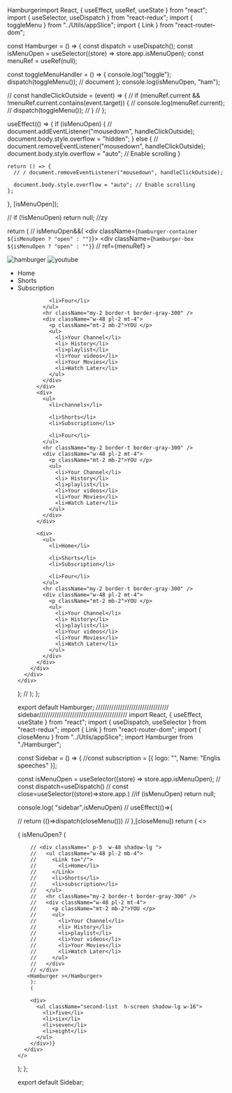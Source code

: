Hamburgerimport React, { useEffect, useRef, useState } from "react";
import { useSelector, useDispatch } from "react-redux";
import { toggleMenu } from "../Utils/appSlice";
import { Link } from "react-router-dom";

const Hamburger = () => {
  const dispatch = useDispatch();
  const isMenuOpen = useSelector((store) => store.app.isMenuOpen);
  const menuRef = useRef(null);

  const toggleMenuHandler = () => {
    console.log("toggle");
    dispatch(toggleMenu());
    // document
  };
  console.log(isMenuOpen, "ham");

  // const handleClickOutside = (event) => {
  //   if (menuRef.current && !menuRef.current.contains(event.target)) {
  //     console.log(menuRef.current);
  //     dispatch(toggleMenu());
  //   }
  // };

  useEffect(() => {
    if (isMenuOpen) {
      // document.addEventListener("mousedown", handleClickOutside);
      document.body.style.overflow = "hidden";
    } else {
      // document.removeEventListener("mousedown", handleClickOutside);
      document.body.style.overflow = "auto"; // Enable scrolling
    }

    return () => {
      // / document.removeEventListener("mousedown", handleClickOutside);

      document.body.style.overflow = "auto"; // Enable scrolling
    };
  }, [isMenuOpen]);

  //  if (!isMenuOpen) return null;
  //zy

  return (
    //  isMenuOpen&&(
    <div className={`hamburger-container ${isMenuOpen ? "open" : ""}`}>
      <div
        className={`hamburger-box ${isMenuOpen ? "open" : ""}`}
        // ref={menuRef}
      >
        <div className=" content flex p-4 ">
          <img
            className="h-8 cursor-pointer ml-2 mr-1"
            onClick={toggleMenuHandler}
            src="https://upload.wikimedia.org/wikipedia/commons/thumb/b/b2/Hamburger_icon.svg/1200px-Hamburger_icon.svg.png"
            alt="hamburger"
          />
          <img
            className="h-8"
            alt="youtube"
            src="https://lh3.googleusercontent.com/3zkP2SYe7yYoKKe47bsNe44yTgb4Ukh__rBbwXwgkjNRe4PykGG409ozBxzxkrubV7zHKjfxq6y9ShogWtMBMPyB3jiNps91LoNH8A=s500"
          />
        </div>
        <div>
          <div>
            <ul>
              <Link to="/">
                <li>Home</li>
              </Link>
              <li>Shorts</li>
              <li>Subscription</li>

              <li>Four</li>
            </ul>
            <hr className="my-2 border-t border-gray-300" />
            <div className="w-48 pl-2 mt-4">
              <p className="mt-2 mb-2">YOU </p>
              <ul>
                <li>Your Channel</li>
                <li> History</li>
                <li>playlist</li>
                <li>Your videos</li>
                <li>Your Movies</li>
                <li>Watch Later</li>
              </ul>
            </div>
          </div>
          <div>
            <ul>
              <li>channels</li>

              <li>Shorts</li>
              <li>Subscription</li>

              <li>Four</li>
            </ul>
            <hr className="my-2 border-t border-gray-300" />
            <div className="w-48 pl-2 mt-4">
              <p className="mt-2 mb-2">YOU </p>
              <ul>
                <li>Your Channel</li>
                <li> History</li>
                <li>playlist</li>
                <li>Your videos</li>
                <li>Your Movies</li>
                <li>Watch Later</li>
              </ul>
            </div>
          </div>

          <div>
            <ul>
              <li>Home</li>

              <li>Shorts</li>
              <li>Subscription</li>

              <li>Four</li>
            </ul>
            <hr className="my-2 border-t border-gray-300" />
            <div className="w-48 pl-2 mt-4">
              <p className="mt-2 mb-2">YOU </p>
              <ul>
                <li>Your Channel</li>
                <li> History</li>
                <li>playlist</li>
                <li>Your videos</li>
                <li>Your Movies</li>
                <li>Watch Later</li>
              </ul>
            </div>
          </div>
        </div>
      </div>
    </div>
  );
  // );
};

export default Hamburger;
///////////////////////////////// sidebar////////////////////////////////////////
import React, { useEffect, useState } from "react";
import { useDispatch, useSelector } from "react-redux";
import { Link } from "react-router-dom";
import { closeMenu } from "../Utils/appSlice";
import Hamburger from "./Hamburger";

const Sidebar = () => {
  //const subscription = [{ logo: "", Name: "Englis speeches" }];

  const isMenuOpen = useSelector((store) => store.app.isMenuOpen);
  // const dispatch=useDispatch()
  // const close=useSelector((store)=>store.app.)
  //if (isMenuOpen) return null;


  console.log( "sidebar",isMenuOpen)
// useEffect(()=>{

// return (()=>dispatch(closeMenu()))
//   },[closeMenu])
  return (
    <>
      <div  >
       { isMenuOpen? (
        
        // <div className=" p-5  w-48 shadow-lg ">
        //   <ul className="w-48 pl-2 mb-4">
        //     <Link to="/">
        //       <li>Home</li>
        //     </Link>
        //     <li>Shorts</li>
        //     <li>subscription</li>
        //   </ul>
        //   <hr className="my-2 border-t border-gray-300" />
        //   <div className="w-48 pl-2 mt-4">
        //     <p className="mt-2 mb-2">YOU </p>
        //     <ul>
        //       <li>Your Channel</li>
        //       <li> History</li>
        //       <li>playlist</li>
        //       <li>Your videos</li>
        //       <li>Your Movies</li>
        //       <li>Watch Later</li>
        //     </ul>
        //   </div>
        // </div>
       <Hamburger ></Hamburger>
        ):
        (

        <div>
          <ul className="second-list  h-screen shadow-lg w-16">
            <li>five</li>
            <li>six</li>
            <li>seven</li>
            <li>eight</li>
          </ul>
        </div>)}
      </div>
    </>
  );
};

export default Sidebar;




